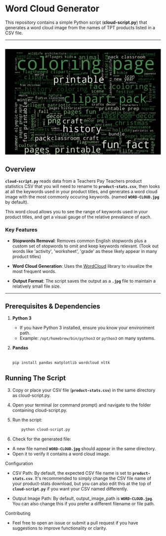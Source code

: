 # Word Cloud Generator

This repository contains a simple Python script (**cloud-script.py**) that generates a word cloud image from the names of TPT products listed in a CSV file.

---
![alt text](word-cloud-example.png)
---

## Overview

**`cloud-script.py`** reads data from a Teachers Pay Teachers product statistics CSV that you will need to rename to **`product-stats.csv`**, then looks at all the keywords used in your product titles, and generates a word cloud image with the most commonly occuring keywords. (named **`WORD-CLOUD.jpg`** by default).  

This word cloud allows you to see the range of keywords used in your product titles, and get a visual gauge of the relative prevalance of each. 

### Key Features

- **Stopwords Removal**: Removes common English stopwords plus a custom set of stopwords to omit and keep keywords relevant. (Took out words like 'activity', 'worksheet', 'grade' as these likely appear in many product titles)

- **Word Cloud Generation**: Uses the [WordCloud](https://pypi.org/project/wordcloud/) library to visualize the most frequent words.  

- **Output Format**: The script saves the output as a **`.jpg`** file to maintain a relatively small file size.  

---

## Prerequisites & Dependencies

1. **Python 3**  
   - If you have Python 3 installed, ensure you know your environment path.  
   - Example: `/opt/homebrew/bin/python3` or `python3` on many systems.

2. **Pandas**  
   ```bash
   
   pip install pandas matplotlib wordcloud nltk


## Running The Script

3. Copy or place your CSV file (**`product-stats.csv`**) in the same directory as cloud-script.py.

4. Open your terminal (or command prompt) and navigate to the folder containing cloud-script.py.

5. Run the script: 

    ```bash
        python cloud-script.py


5. Check for the generated file:
 - A new file named **`WORD-CLOUD.jpg`** should appear in the same directory.
 - Open it to verify it contains a word cloud image.


Configuration
 - CSV Path: By default, the expected CSV file name is set to **`product-stats.csv`**. It's recommended to simply change the CSV file name of your product-stats download, but you can also edit this at the top of **`cloud-script.py`** if you want your CSV named differently.

 - Output Image Path: By default, output_image_path is **`WORD-CLOUD.jpg`**. You can also change this if you prefer a different filename or file path.

Contributing
 - Feel free to open an issue or submit a pull request if you have suggestions to improve functionality or clarity.



